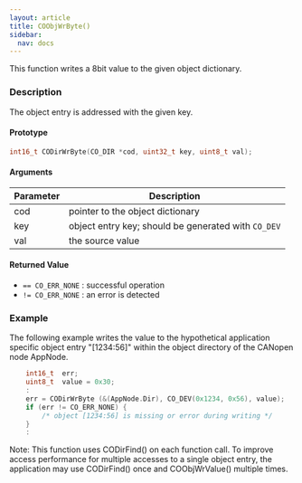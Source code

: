 ```yaml
---
layout: article
title: COObjWrByte()
sidebar:
  nav: docs
---
```


This function writes a 8bit value to the given object dictionary.

<!--more-->

### Description

The object entry is addressed with the given key.

#### Prototype

```c
int16_t CODirWrByte(CO_DIR *cod, uint32_t key, uint8_t val);
```

#### Arguments

| Parameter | Description |
| --- | --- |
| cod | pointer to the object dictionary |
| key | object entry key; should be generated with `CO_DEV` |
| val | the source value |

#### Returned Value

- `== CO_ERR_NONE` : successful operation
- `!= CO_ERR_NONE` : an error is detected

### Example

The following example writes the value to the hypothetical application specific object entry "[1234:56]" within the object directory of the CANopen node AppNode.

```c
    int16_t  err;
    uint8_t  value = 0x30;
    :
    err = CODirWrByte (&(AppNode.Dir), CO_DEV(0x1234, 0x56), value);
    if (err != CO_ERR_NONE) {
        /* object [1234:56] is missing or error during writing */
    }
    :

```

Note: This function uses CODirFind() on each function call. To improve access performance for multiple accesses to a single object entry, the application may use CODirFind() once and COObjWrValue() multiple times.
